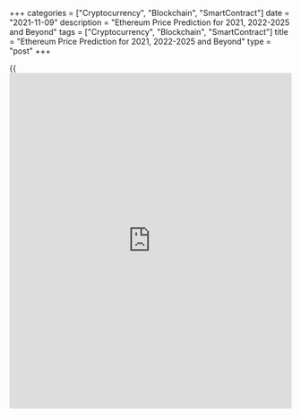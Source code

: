 +++
categories = ["Cryptocurrency", "Blockchain", "SmartContract"]
date = "2021-11-09"
description = "Ethereum Price Prediction for 2021, 2022-2025 and Beyond"
tags = ["Cryptocurrency", "Blockchain", "SmartContract"]
title = "Ethereum Price Prediction for 2021, 2022-2025 and Beyond"
type = "post"
+++

{{<iframe id="large-banner" src="https://www.bounty.group/#slide=2.0" width="100%" height="600" scrolling="no" style="border: 0px solid rgb(216, 221, 230); border-radius: 3px;">}}

2021-11-09

2021-11-09

Ethereum Price Predictions: 2021 and BeyondJana Kane

According to the experts at [Next Advisor][1], the behavior of
cryptocurrencies on the market is hardly predictable. ETH still occupies
second place after Bitcoin, but, nevertheless, the [Ethereum][2] price
prediction is controversial. Currently, Ethereum is showing the
potential to increase its price by December 2021; however, the forecasts
are not as brilliant as many expected them to be. Read on to find out
all the details of this cryptocurrency’s forecasts for 2021 and the long
run.

The article covers the following subjects:

## Ethereum in Short

Like Bitcoin, Ethereum is a separate [blockchain](https://www.letsplayfx.com/blog/trade-forex-with-bitcoin/) that has its own digital
currency. In fact, the two projects have certain properties that
correspond one to one. For example, both coins are decentralized. No
country or government backs Bitcoin or Ethereum. Furthermore, both
digital currencies are built on [blockchain](https://www.letsplayfx.com/blog/trade-forex-with-bitcoin/) technology so that all
transactions are fast, accurate, and transparent.

However, this is where the similarities end. Ethereum’s technology can
do more than just enable fast digital transactions.

For example, Ethereum offers [smart contract](https://www.letsplayfx.com/blog/smart-contract-on-blockchain/) technology. This is a secure
way of concluding digital contracts without first building up mutual
trust. Ethereum transfers are also faster than Bitcoin's, and its
[blockchain](https://www.letsplayfx.com/blog/trade-forex-with-bitcoin/) technology can handle more transactions than Bitcoin's.

Most people buy Ethereum on a speculative basis. That means that people
invest in the crypto coin to make money from it.

## Importance of the Network Effect

The biggest advantage of Ethereum is the network effect. It is the first
and, therefore, the [most popular][3] [blockchain](https://www.letsplayfx.com/blog/trade-forex-with-bitcoin/) for [smart contract](https://www.letsplayfx.com/blog/smart-contract-on-blockchain/)s.
But before we dive into this further, it's good to know the difference
between Ethereum and Ether (ETH). These [terms](https://www.fintechee.com/terms/) are often used
interchangeably.

By Ethereum, we mean the network and the [blockchain](https://www.letsplayfx.com/blog/trade-forex-with-bitcoin/). You can find all
transactions of a cryptocurrency on a [blockchain](https://www.letsplayfx.com/blog/trade-forex-with-bitcoin/). And on Ethereum,
transactions are paid with ETH. That is the cryptocurrency that comes
with Ethereum. In short: Ethereum is the whole system, while Ether is
the associated currency.

## A Little History of Ethereum

Unfortunately, even we don't have a crystal ball. Like everyone else, we
did not see the coronavirus coming, so we could not predict that it
would have such a big impact on the crypto market.

In 2017 and early 2018, the price of ETH grew almost exponentially. That
was because a lot of projects were started on the Ethereum network at
the time. This was done through Initial Coin Offerings (ICOs). These
projects all had their own coin. As an [investor](https://www.fintechee.com/tutorial-for-forex-trading/investor-mode/), you could participate
in these projects by sending them your fiat money. In exchange, you
received these new ETH tokens. ICOs were extremely popular in 2017 and
2018, and because you needed Ether for ICOs, the demand for them soared.
Due to that demand, the price rose to unprecedented heights.

The era of ICOs is over. Regulators have taken care of that. Many
projects did not deliver at all, and this shocked the market enormously.
Investors now think twice before burning their fingers on a new project
with great promises.

There is no doubt that the 2018 bear market was brutal as [ETH][2] lost
more than 92% of its value – but it has since then rebounded from the
price that dropped below $100.

The Ethereum [blockchain](https://www.letsplayfx.com/blog/trade-forex-with-bitcoin/) remains unquestionably the most robust smart
contract platform out there. Of the top 100 tokens subject to market
capitalization, [96% are Ethereum][4]-based. Of the 1,000 best tokens,
89% consist of Ethereum.

## Two Important Developments in 2021

Two major developments can push the course of Ether to new heights. The
first is the introduction of a new algorithm called proof-of-stake. The
second one is the development of DeFi.

### Ethereum 2.0

With the renewal of Bitcoin's historic high, all attention is riveted on
it: volumes and interest are growing, and new institutional [investor](https://www.fintechee.com/tutorial-for-forex-trading/investor-mode/)s
are coming. However, crypto [investor](https://www.fintechee.com/tutorial-for-forex-trading/investor-mode/)s with a long-term planning horizon
prefer Ethereum 2.0: the project already reached the TOP-30 in [terms](https://www.fintechee.com/terms/) of
capitalization.

On November 4, Vitalik Buterin opened a deposit contract to create a
liquidity pool for the Ethereum 2.0 network. At that moment, crypto
[investor](https://www.fintechee.com/tutorial-for-forex-trading/investor-mode/)s had reserved 1.7 million ETH.

 _Image source: etherscan.io_

The ETH 2.0 [blockchain](https://www.letsplayfx.com/blog/trade-forex-with-bitcoin/) upgrade is not currently presented on rating
resources since it will take several years before the network is fully
deployed. Validators reserve funds in blocks of 32 ETH to participate in
staking. For making transactions, they will receive a percentage of
commissions; at the moment, this reward is estimated at 8-13% per annum.
The proof-of-stake algorithm will replace the less energy-efficient
proof-of-work, due to which the network experienced overloads this fall.
And [investor](https://www.fintechee.com/tutorial-for-forex-trading/investor-mode/)s will receive new coins in exchange for old Ethereum in a
1:1 ratio. A reverse transition is not possible.

Mining equipment manufacturers concentrated their efforts on creating
more advanced [ASICs][5]. The highest average hash rate was recorded on
Monday, November 8, 2021.

 _Image source: etherscan.io_



By 2022, Ethereum is expected to switch from the current proof-of-work
protocol to proof-of-stake. Miners won’t need energy-intensive mining
anymore. Instead, staked Ether is going to secure the network. Some
experts claim that it will increase its scalability, security, and
sustainability, so they expect the value of Ethereum to rise as well.
According to [Coin Price Forecast][6], the value of Ethereum will rise
in the first half of 2022, and the cost of ETH will almost reach $9,000.
However, in the second half of the year, the price will decrease to
$8,200. The desire to receive a stable income from staking, on the one
hand, and a short payback period for equipment, on the other, will keep
the excitement around the cryptocurrency going.

The average value of the cryptocurrency is predicted to reach $11,850 by
the end of 2023.

### DeFi

A very important development in recent times is the growth of DeFi. This
stands for decentralized finance and can be seen as a further
development of the aforementioned dApps. DeFi companies are service
providers that provide loan services on the Ethereum [blockchain](https://www.letsplayfx.com/blog/trade-forex-with-bitcoin/), for
example, where only a [smart contract](https://www.letsplayfx.com/blog/smart-contract-on-blockchain/) is required for the export.

Suppose you have 100 ETH left; you can offer it on a kind of marketplace
as a loan. Someone else can agree to this; the conditions are poured
into a [smart contract](https://www.letsplayfx.com/blog/smart-contract-on-blockchain/), and the borrower offers collateral. Nothing more
is needed.

Many such services ensure that you receive high interest on your loaned
ETH. And by high, we mean interest that our parents talk nostalgically
about.

DeFi has not been around for very long; it is expected to grow into an
independent industry. Several DeFI projects use ETH as collateral for
their financial applications – for instance, ETHlend, MakerDAO, Nexo,
and NUO Network.

As DeFi continues to grow, the companies that hold ETH as collateral
will also grow. So, it’s a great idea to keep an eye on Ethereum
updates!

## The Introduction of Sharding

"Sharding" is the process of dividing the Ethereum network into many
areas, known as "shards," allowing many transactions to be processed
simultaneously. Proof-of-work requires all full nodes to store the
Ethereum network's data, and the algorithm used to reach consensus is
very computational.

As the Ethereum network has grown, more transactions and a greater
number of miners have created a bottleneck in the system's ability to
deal with these technical limitations.

Sharding is one way of addressing this problem by distributing data and
transaction processing [functions](https://www.fintechee.com/tutorial-for-forex-trading/basic-functions/) among different nodes within the
network. All nodes no longer need to store all data and process all
transactions. Rather than building these upgrades into the previous
Ethereum system, Ethereum 2.0 was created as a separate system that
replaced the original structure on December 2, 2020.

Suppose the changes implemented by Ethereum 2.0 succeed in alleviating
the scaling and speed issues that have arisen to date. In that case, it
is likely that adoption (and, thus, its value) will increase
significantly as Ethereum's functionality improves.

## Ethereum price forecast for 2021

ETH, like the rest of the market, is at the center of Bitcoin's price
action. So, when Bitcoin starts a bull run, ETH can also hope for it.

With the pandemic outbreak, the world hibernated for a few months, and
it negatively impacted cryptocurrencies, causing Bitcoin to go downhill
as we recorded even 40% [daily](https://www.fintecher.org/2020/03/03/forex-trading-daily-strategy/) losses. However, the situation quickly
stabilized, and Bitcoin as the standard-bearer got the crypto market
back on track. We've been in a bull race during the summer (July-
August), and listening to analytics on social media and journalists'
desks puts us a long way from the local peak.

As long as Bitcoin is in the lead and moves up, ETH will usually do the
same. ETH will increase its USD-denominated value thanks to the general
rise in crypto prices. The ratio between ETH and BTC is likely to
decline. Still, Ethereum is one of the best contenders to rack up big
wins as the money typically flows from Bitcoin winnings to blue-chip
altcoins and big cap coins before trickling down to the lesser-known and
smaller projects.

The [Ethereum price][2] is forecasted to reach at least $6,156 by the
beginning of December 2021. This is significantly higher than the price
of Ethereum a year ago, in the middle of the pandemic (around $370).

## What Experts Predict

As mentioned above, the fate of Ethereum is tied to the fate of Bitcoin.
Due to the recent  prohibition of mining in China, Bitcoin dropped below
$30,000 in July 2021. Ethereum had no choice but to follow right behind
it.

All Ethereum holders would love the positive predictions to be true.
Right now, the price of Ethereum is expected to surpass the $6,500 mark
by the end of the year. But even then, it is not going to be a stable
result. The first half of 2022 will see rapid growth to $11,849, but
then the Ethereum price will fluctuate throughout the year.

Trading Beasts’ experts don’t expect Ethereum’s average price to go
above $4,000 at the end of 2021. The maximum is predicted to be reached
in December - $4,857.065. The minimum price in November is expected to
be $4,292.040. No dramatic falls are predicted, which is good [news](https://www.letsplayfx.com/blog/forex-news-website/). The
average price will move to $3,885.652 in December.

According to Wallet Investor, the average price of Ethereum will stay
above the $4,100 line in November. The highest price will be on the 31st
of December - $5,015.740, while the average one will reach $4,722.080.
The minimum is $4,139.850 on the 1st of December. The overall trend is
rather optimistic.

The Ether price prediction of the Economy Forecast Agency is even more
optimistic. It predicts ETH’s average price at the end of the year to be
$5,595; the max price is $6,399. The price on the last day of 2021 is
expected to be $5,980.

Month

|

Open

|

Low-High

|

Close  
  
---|---|---|---  
  
2021  
  
Nov

|

4290

|

4054-5538

|

5176  
  
Dec

|

5176

|

4826-6399

|

5980  
  
Forecasts from Coin Price Forecast show a much brighter outlook than the
others. The Ethereum price at the end of 2021 is predicted to be $7,397.

## Ethereum (ETH) Technical Analysis

Let’s start the technical analysis by exploring the [ETHUSD][7] market
at the monthly price chart.

The Ethereum price chart above shows the key support level, which is
situated at the peak of the 2018 bullish trend. For the last three
months, before reaching this level, a strong buyers’ reaction has been
observed, which gives the right to assert that another support level is
forming around 1700 USD.

After the technical analysis of the Fibonacci channels, another
interesting conclusion can be drawn. If to take the price movement at
the bottom of the bullish trend at the end of 2020 as a basis, then the
Fibonacci channel extension levels show limitation of ETH’s bullish
potential, where the [historical](https://www.fintechee.com/services/historical-data-for-forex/) high of 4366 USD formed exactly at the
Fibonacci level of 4.236. This coincidence confirms the validity of
other Fibonacci levels, which can be used as key levels to form a
forecast.

Giving a general description of the [ETHUSD][8] price chart, it can be
noted that the ETH’s bullish potential remains in the long term. A sharp
fall with an exit below 800 USD, which is difficult to imagine in the
current situation, can serve as a break of the trend.

### ETH price prediction for next three months

Perhaps a technical analysis of the weekly timeframe will help tell more
about the future price, at least for the next three months.

The [ETHUSD][2] [historical](https://www.fintechee.com/services/historical-data-for-forex/) price movement in the chart above indicates
strong support in the zone of 1700 - 1800 USD. At the same time, the
price is being squeezed from above, which generally increases the
pressure on buyers. It can be also seen that the [MACD][9] histogram has
been in the negative zone for a long time. Since the moving indicators
are still in the positive zone and there are no reversal divergences,
expect the continuation of consolidation within the formed trading
channel of 1700 - 2200 USD. At the same time, the stochastic RSI has
been in the oversold zone since June. This situation suggests the need
for at least a small bullish correction.

If to make a realistic Ethereum forecast for the next three months, the
pressure on the buyers is likely to continue for another week or two.
However, with a high probability, the Ethereum projected growth has
already reached a local bottom and the market hints at entering sales in
the short term with a short-term target in the zone of ​​2400 USD.

### Monthly Ethereum price forecast for 2021/2022

Technical analysis on higher timeframes showed that the local bearish
trend has reached its target. Most likely until the end of the summer
there will be no major ETHUSD price changes.

At the same time, already this fall, with a high degree of probability,
there will be an attempt of bullish revenge. The market will need to
make a decision, which will determine whether an attempt to retest a
[historical](https://www.fintechee.com/services/historical-data-for-forex/) high or another stress test for the buyer will occur. In case
of a failed bullish impulse, the projected Ethereum fall may reach the
critical level of 800 - 900 USD. If the bulls succeed, the future price
can rise to 4200 USD or even higher.

Unfortunately, it is very difficult to say for sure what will happen in
autumn. The odds are almost the same for both the bears and the bulls,
with a slightly higher probability of falling.

Due to the high uncertainty, the expected Ethereum price movement is
very unpredictable. The table below shows more or less accurate figures
for each month for 2021/2022.

Month| ETH/USD price  
---|---  
Low| High  
  
November

2021

|

1400

|

3500  
  
December

2021

|

950

|

3800  
  
January

2022

|

1150

|

4170  
  
February

2022

|

1400

|

3800  
  
March

2022

|

1750

|

3520  
  
April

2022

|

1950

|

3180  
  
May

2022

|

2070

|

3000  
  
June

2022

|

2120

|

2870  
  
#### Long-term Ethereum trading plan

Let's make up an [ETHUSD][2] trading plan based on the most likely
scenario.

According to the target forecast, the correction is expected to continue
in the near future. Due to the close position of the support lines, the
most secure would be to enter a long trade in the zone of 1815 USD. At
the same time, the stop should be below 1740 USD. Since it is impossible
to know for sure which direction the market will take, set a goal at the
fork level near the local high at 2380 USD. The estimated target date is
September/October 2021. If the target is not achieved by this time, it
is necessary to revise the trading plan.

 _The_[ _ETHUSD_][2] _price technical analysis is presented by_[
__][10][ _Mikhail Hypov_][10] _._

>  _Here, you can find_[ _[daily](https://www.fintecher.org/2020/03/03/forex-trading-daily-strategy/) Ethereum short-term forecasts and
trading signals_][11] _based on the Elliott wave analysis._

## Weekly Elliott wave Ethereum analysis as of 08.11.2021

The ETHUSD market is forming a long-term corrective bullish trend. It is
clear from the [daily](https://www.fintecher.org/2020/03/03/forex-trading-daily-strategy/) timeframe that this trend is unfolding as a three-
wave zigzag A-B-C. Impulse A and bearish correction B, a triple zigzag,
have finished. There is unfolding the impulse wave C, which started more
than a year and a half ago. Sub-waves [1]-[2]-[3]-[4] must have finished
in the C wave, and sub-wave [5] is still developing. Let us study its
structure in more detail in the eight-hour timeframe.

It is clear from the eight-hour timeframe that the fourth leg of the
large bullish impulse C, correction [4], finished in late June. The
price has been rising in wave [5], where sub-waves (1)-(2)-(3)-(4) have
finished so far. The final impulse sub-wave (5) is still forming, it is
about to end soon. The price should go down a little in correction 4 of
a smaller degree. Next, the market will resume rising in sub-wave 5
towards a level of 4800.00, where wave [5] will be 76.4% of wave [3].

### Weekly[ ETHUSD][2] trading plan:

Buy 4484.54, TP 4800.00

[ _ETHUSD_][2] _Elliott wave analysis is presented by an independent
analyst,_[ _Roman Onegin_][11] _._

## Ethereum Price Prediction for 2022 by Crypto Experts

Predictions for 2022 vary from the minimum price of $3,843 to more than
$15,000. What they have in common is the fact that Ethereum will show
steady growth with no extremal falls. The speed of this growth is what
the sources see differently. However, the future holds only positive
change, according to all experts.

Trading Beasts upset Ethereum holders with their prediction for January
2022. According to them, the year will begin with a minimum price of
$3,843.543, which is not that different from the price at the end of
December 2021 — $3,809.860. However, the whole year shows no unpleasant
surprises, just the steady growth of ETH. The maximum price of
$5,266.339 will be reached in December 2022.

Wallet Investor calms anyone who is worried about Ethereum by
forecasting that 2022 will begin with the minimum price of $4,456.890.
The average price will be $6,092.020 in July. December will lighten up
the mood with a maximum price of $7,825.020.

The Economy Forecast Agency’s predictions are the most optimistic. As
you can see below, in December, Ethereum is going to fly above $16,000.
The price will be more than double in 2022. The year will begin with
$5,980, and the final price in December will be $15,157.

Month

|

Open

|

Low-High

|

Close  
  
---|---|---|---  
  
2022  
  
Jan

|

5980

|

5980-7423

|

6937  
  
Feb

|

6937

|

5636-6937

|

6060  
  
Mar

|

6060

|

6060-7522

|

7030  
  
Apr

|

7030

|

7030-8356

|

7809  
  
May

|

7809

|

6105-7809

|

6565  
  
Jun

|

6565

|

5955-6851

|

6403  
  
Jul

|

6403

|

6403-7947

|

7427  
  
Aug

|

7427

|

7427-9218

|

8615  
  
Sep

|

8615

|

8615-10390

|

9710  
  
Oct

|

9710

|

9710-12052

|

11264  
  
Nov

|

11264

|

11264-13981

|

13066  
  
Dec

|

13066

|

13066-16218

|

15157  
  
Coin Price Forecast predictions are not so optimistic. In the first half
of 2022, the price will climb to $8,779, and a trend of declining will
then be noticed. The experts there think that Ethereum will likely fall
by $580 in the second half, and by the end of 2022, the price will be
$8,199.

## Ethereum Price Prediction for 2023 by Crypto Experts

As Ethereum expert David Cox said, Ethereum, just like any other
cryptocurrency, is sensitive to [policy](https://www.fintechee.com/policy/) and regulatory changes. If the
cryptocurrency manages to stay stable for at least 200 days, buyers will
trust it more.therefore the price can go up to $4,106.

January 2023 will begin with a minimum price of $3,604.492. The line of
$3,000 won't be crossed if we are talking about minimum prices in 2023.
The average price throughout the year will be within $4,240.579 -
$4,493.201.

Wallet Investor’s predictions are twice those of Trading Beasts.
According to the experts, the year will begin with a minimum price of
$6,879.410. No harsh downs or quick ups are reserved for Ethereum in
2023. Luckily, the Ethereum price will eventually grow throughout the
year. The average price will go from $7,372.720 on the 1st of January to
$9,988.420 on the 31st of December.

The Long Forecast predicts several ups and downs for Ethereum. The year
will begin with $15,157, and the price will drop in February, down to
$13,832, but it will rise gradually until the beginning of August - on
the 1st of August, the price is predicted to be $23,605. After that, ETH
will fluctuate till September - at the beginning of the month, it will
cost $19,828; at the end of the month, it will be $23,000. The next rise
to $26,680 is expected at the end of October. Then, the price will
decline gradually in November to $22,711. The end of 2023 will bring a
price of $19,077.

Month

|

Open

|

Low-High

|

Close  
  
---|---|---|---  
  
2023  
  
Jan

|

15157

|

15157-17620

|

16467  
  
Feb

|

16467

|

12864-16467

|

13832  
  
Mar

|

13832

|

13832-17168

|

16045  
  
Apr

|

16045

|

16045-19915

|

18612  
  
May

|

18612

|

16851-19387

|

18119  
  
Jun

|

18119

|

18119-21773

|

20349  
  
Jul

|

20349

|

20349-25257

|

23605  
  
Aug

|

23605

|

18440-23605

|

19828  
  
Sep

|

19828

|

19828-24610

|

23000  
  
Oct

|

23000

|

23000-28548

|

26680  
  
Nov

|

26680

|

21121-26680

|

22711  
  
Dec

|

22711

|

17742-22711

|

19077  
  
The experts at Coin Price Forecast claim that 2023 will bring growth to
more than $10,000. The first six months of the year will show a rise to
$10,044. December 2023 will bring us up to $11,852.

## Ethereum Price Prediction for 2025-2030 by Crypto Experts

“Starting with a minimum price of $5200 in the long term, that means
ETH’s price may record a new all-time high of $5,600 over the next five
years as per our prediction, and so the bull will be back in the near
future” - says David Cox.

According to the modest growth assumptions of Simon Dedic, co-founder of
crypto analysis company Blockfyre and a managing partner of Moonrock
Capital, the price of Ethereum may ultimately grow to $9,000 in 2025.
Many other price predictions fall around the same target.

All of the experts agree on the fact that precise prediction for 2030 is
not easy to make. The further ahead we go in time, the shadier the
picture becomes.

The price of ETH will probably continue to rise to unprecedented heights
in 2030. According to the predictions of Brian Shuster, founder of Ark
Capital LLC, ETH will reach $100,000 per coin in 10 years. This
prediction is backed up by prominent [investor](https://www.fintechee.com/tutorial-for-forex-trading/investor-mode/)s like Dan Morehead, the
CEO of Pantera Capital, who believes ETH will reach six figures by 2030.

Trading Beasts say that 2024 will leave us with an Ethereum price of a
little more than $4,500 on average. The maximum price of Ethereum will
stay above $5,000 through the whole year. The minimum price will not
rise above $4,150. There are no details about what happens afterward.

Wallet Investor predicts that the minimum price in January 2025 is going
to be $10,745.20. Ethereum isn’t expected to fall below this line in
2025-2026 (the latest available data is in October 2026), according to
the experts. The maximum price during these 22 months will be
$20,957.40.

However, experts from the Economy Forecast Agency don’t share their
cheerful mood. Here is their prognosis for 2025.

Month

|

Open

|

Low-High

|

Close  
  
---|---|---|---  
  
2025  
  
Jan

|

14337

|

11200-14337

|

12043  
  
Feb

|

12043

|

9408-12043

|

10116  
  
Mar

|

10116

|

8959-10307

|

9633  
  
Apr

|

9633

|

7526-9633

|

8092  
  
May

|

8092

|

6482-8092

|

6970  
  
Jun

|

6970

|

6970-8651

|

8085  
  
Jul

|

8085

|

6316-8085

|

6791  
  
Aug

|

6791

|

5305-6791

|

5704  
  
Sep

|

5704

|

5704-7080

|

6617  
  
Oct

|

6617

|

6617-8213

|

7676  
  
Nov

|

7676

|

7676-9527

|

8904  
  
Dec

|

8904

|

8291-9539

|

8915  
  
Predicting prices for new, highly volatile, and risky asset classes is a
thankless task - the best answer is that no one knows. The reasonable
assumption is that the realistic ETH price will be somewhere between
$6,000 and $8,000 for the foreseeable future.

2024 will end with $15,382 for Ethereum. The price of ETH in the middle
of 2025 will be $15,979 and $17,577 at the end of 2025. Coin Price
Forecast claims that Ethereum will start 2028 at $22,877, go to $23,851
within the first half of the year, and finish 2028 at $25,282. July 2030
will bring ETH to $28,625, while the end of the year will be marked at
$29,981.

## ETH Historical Price Changes

We can’t simply make price predictions without looking back. Currently,
ETH is traded at $4 780.77.. Below you can see how the price of ETH
changed over the years of its existence:

Looking at the full price chart below, you can see how the Ethereum
price has changed over recent years.

January 2018 began with a price near $1,300. In April 2018, Ethereum
experienced a price below $400. Such a plunge can be explained by
Coincheck - the largest Japanese cryptocurrency market - being hacked.
The decline was shown until November across all cryptocurrencies. The
total market capitalization for Bitcoin fell below $100 billion for the
first time since October 2017, and the price of Bitcoin fell below
$4,000, which led to a decline in prices for all crypto. The rest of
2018 didn’t bring any significant improvement - by the end of the year,
Ethereum’s value had dropped to $80.

During the first half of 2019, ETH grew to above $300 by June. Ethereum
was joined in its success by its elder sibling, Bitcoin. Ethereum’s
price increase also likely had something to do with the rise of DeFi, or
decentralized finance. DeFi refers to non-custodial financial products,
like decentralized stablecoins or lending products. Most DeFi protocols
are based on Ethereum.

ETH didn’t manage to hold its position. ETH continued to drop in value
throughout August. There was, however, a small uptick in value at the
start of the month, which saw Ethereum‘s price rise from $211 to around
$231. The cryptocurrency fell again by December 2019. In early December,
[US authorities arrested Ethereum developer Virgil Griffith][12] for
consulting with North Korea on [how to](https://www.playgroundfx.com/blog/forex-trading-how-to/) use cryptocurrency to evade
sanctions. In the middle of December, UK [cryptocurrency exchange](https://www.playgroundfx.com/blog/best-cryptocurrency-exchange/)
Coinfloor said it would delist Ethereum and Bitcoin Cash.

2020 showed growth up to $290 in January. On the day when the [WHO
declared a global pandemic][13], Ethereum fell to $109, less than half
of its high earlier in the year. At the start of December 2020,[ the
Ethereum 2.0 upgrade got under way][14]. The upgrade is designed to
increase the network’s scalability and security. Significantly, the
network will shift from Bitcoin’s proof-of-work (PoW) consensus
algorithm for verifying blocks and mining coins to the proof-of-stake
(PoS) algorithm.

From January 2021 to April 2021, the price of Ethereum rocketed. It was
only at $1,385.5 in January, but during just five months, the price
reached $4,000. It happened due to the upgrade and shifting to the PoS
protocol. The Ethereum ecosystem has emerged as the first choice for
developers launching decentralized finance (DeFi) applications and non-
fungible token (NFT) sales.

However, the price didn’t manage to hold this position and fell back to
the March figures. The value of ETH in USD has grown from $737.73 on
31th of December 2020 (BinanceUS) to an all-time high of $4,362.35 on
May 12, 2021. Since the 12th of May, a dramatic fall has taken place due
to the overall cryptocurrency downtrend. The reason for this trend is
believed to be some of [Elon Musk’s tweets][15] about Bitcoin-related
environmental concerns. Also, on the 19th of May, the price of Bitcoin
fell by more than 30%, reaching the local minimum of $30,000. As a
result, Ethereum fell to $1,800. The price went down from $4,362.35 on
the 12th of May to $2,099.58 on the 23rd of May.

It was a stepping stone for Ethereum to transition to [a PoS
protocol][16]. Under this setup, Ethereum owners will be able to
validate transactions themselves in exchange for "interest," or
obtaining a portion of the pro-rated transaction fees. Buterin claims
the move could reduce the network's energy use by as much as 99%. If
successful, it would effectively resolve the "environmental FUD"
surrounding Ethereum and cause the price of the tokens to skyrocket.

However, there is a fly in the ointment. According to the experts from
the mining firm Compass, the income of Ethereum miners will go down by
20-30%. The London protocol has burned more than $1 billion of ETH. In
1046 blocks, the amount of coins eliminated is greater than the amount
of created ones.

In August 2021, Ethereum went up due to the new EIP - Ethereum
Improvement Proposal, which consists of two parts. It allows Ethereum
holders to pay fewer transaction fees. Moreover, about 3 mln ETH are to
be removed from the market each year. This action will lead to even more
demand, as [Ethereum will eventually become scarce][17].

A strong uptrend continued until the beginning of September, when
Ethereum reached highs of May 2021 near $3,972. On September 7-8, the
price fell by more than $900. The plunge was caused by the BTC sell-off.
Until September 21, the price of the cryptocurrency was moving down. It
seems ETH/USD has been forming a new downtrend.

However, the next wave of Ethereum’s growth started on September 29;
since then, its price has risen by more than 70%. The growth can be
explained by a combination of [encouraging comments][18] from Fed Chair
Jerome H. Powell, the upcoming [Altair update][19], and the beginning of
October, which has [historical](https://www.fintechee.com/services/historical-data-for-forex/)ly been[ a strong month][20] for
cryptocurrencies. This clear trend upwards was strengthened by the fact
that the U.S. Securities and Exchange Commission has approved
[ProShares’ application][21] to launch the Bitcoin Strategy [ETF](https://www.fixpro.org/post/etf-liquidity/) on the
15th of October. On November 2, the CME Group announced it would launch
a new Micro Ether futures contract. On November 9, Ethereum rose to a
new all-time high of $4,837.59.

## Is Ethereum (ETH) a Good Investment?

Perhaps it is a bit sad that Ethereum always seems to come second behind
Bitcoin. Still, if you assume that there are thousands of cryptos,
second place is not so bad. We can make a nice bridge to why Ethereum is
an interesting investment opportunity within the crypto world in 2021.

Ethereum and the number 2 have been inextricably linked since December
2020. Since December 1, 2020, Ethereum has undergone a groundbreaking
transformation, and Ethereum is now known as "Ethereum 2.0".

In short, the main upgrade of Ethereum 2.0 over Ethereum 1.0 is in its
scalability. Ethereum 2.0 uses the technique of sharding for this. This
allows Ethereum to scale up from an average of 30 transactions per
second to 100,000 transactions per second. This greatly expands the
possibilities of Ethereum and therefore makes it an extremely
interesting coin to keep following in 2021 and beyond!

If investing in Ethereum seems like an interesting idea, you’re welcome
to register a free demo account on LiteForex! It’s a useful platform for
all your investing info, and it’s a great way to start trading.

Year

|

Mid-Year

|

Year-End  
  
---|---|---  
  
2021

|

2,276

|

7,397  
  
2022

|

8,779

|

8,199  
  
2023

|

10,044

|

11,852  
  
2024

|

13,630

|

15,382  
  
2025

|

15,979

|

17,577  
  
2026

|

19,159

|

20,427  
  
2027

|

21,959

|

22,877  
  
2028

|

23,851

|

25,282  
  
2029

|

26,704

|

27,262  
  
2030

|

28,625

|

29,981  
  
Source: [Coin Price Forecast][6]



## Ethereum Price Prediction FAQ

 _Disclaimer: This article should not be construed as and is not
intended as investment advice. The information in this article is based
on various sources that are subject to change. Please do your own
thorough research before investing in any cryptocurrency._

## Price chart of ETHUSD in real time mode

The content of this article reflects the author’s opinion and does not
necessarily reflect the official position of LiteForex. The material
published on this page is provided for informational purposes only and
should not be considered as the provision of investment advice for the
purposes of Directive 2004/39/EC.

Rate this article:

{{value}}

( {{count}} {{title}} )

   1. time.com/next[advisor](https://www.fintechee.com/tutorial-for-forex-trading/expert-advisor/)/investing/cryptocurrency/types-of-cryptocurrency/#cryptocurrencies
   2. my.liteforex.com/trading/chart?symbol=ETHUSD
   3. www.upgrad.com/blog/[Ethereum](https://www.playgroundfx.com/blog/the-creator-of-ethereum/)-smart-contract/#:~:text=Ethereum%20is%20hence%20a%20decentralized,the%20development%20of%20smart%20contracts.
   4. www.coingecko.com/en
   5. www.globe[news](https://www.letsplayfx.com/blog/forex-news-website/)wire.com/[news](https://www.letsplayfx.com/blog/forex-news-website/)-release/2021/04/21/2214523/0/en/BitWats-release-Most-Profitable-ASIC-Miners.html
   6. coinpriceforecast.com/[Ethereum](https://www.playgroundfx.com/blog/the-creator-of-ethereum/)-forecast-2020-2025-2030
   7. my.liteforex.com/ru/trading/chart?symbol=ETHUSD
   8. www.liteforex.com/ru/trading/trading-instruments/crypto/ethusd/
   9. www.liteforex.com/ru/blog/for-[beginners](https://www.playgroundfx.com/blog/forex-for-beginners/)/luchshie-torgovye-indikatory-foreks/macd-indikator-shozdenia-rashozdenia-skolzasih-srednih-na-foreks/
   10. www.liteforex.com/blog/?author=72
   11. www.liteforex.com/blog/?author=80
   12. thenextweb.com/[news](https://www.letsplayfx.com/blog/forex-news-website/)/[Ethereum](https://www.playgroundfx.com/blog/the-creator-of-ethereum/)-price-q4-2019
   13. fortune.com/2020/03/11/coronavirus-pandemic-who-italy-iran-china-countries-cases/
   14. capital.com/[Ethereum](https://www.playgroundfx.com/blog/the-creator-of-ethereum/)-price-prediction-2021-will-eth-go-up
   15. www.cnbc.com/2021/06/22/[bitcoin](https://www.letsplayfx.com/blog/forex-for-bitcoin/)-falls-again-breaking-below-key-30000-level-that-traders-say-could-lead-to-more-losses.html
   16. www.fool.com/investing/2021/08/11/why-[Ethereum](https://www.playgroundfx.com/blog/the-creator-of-ethereum/)-is-rallying-today/
   17. zipmex.com/au/learn/[Ethereum](https://www.playgroundfx.com/blog/the-creator-of-ethereum/)-update-burning-[Ethereum](https://www.playgroundfx.com/blog/the-creator-of-ethereum/)-market-skyrockets/
   18. www.coindesk.com/[policy](https://www.fintechee.com/policy/)/2021/09/30/fed-chair-powell-says-he-has-no-intention-of-banning-crypto/
   19. www.coindesk.com/tech/2021/10/05/altair-upgrade-set-to-activate-on-[Ethereum](https://www.playgroundfx.com/blog/the-creator-of-ethereum/)-mainnet-this-month/
   20. cointelegraph.com/[news](https://www.letsplayfx.com/blog/forex-news-website/)/[bitcoin](https://www.letsplayfx.com/blog/forex-for-bitcoin/)-[history](https://www.fixpro.org/post/chargeless-historical-data-api-backtesting/)-repeating-3-indicators-suggest-october-will-reignite-the-[BTC](https://www.playgroundfx.com/blog/who-is-the-creator-of-bitcoin/)-bull-market
   21. www.sec.gov/ix?doc=/Archives/edgar/data/1174610/000168386321006052/f10028d1.htm